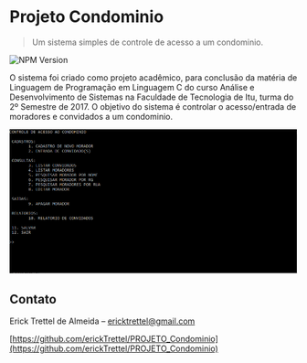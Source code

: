 # Projeto Condominio
> Um sistema simples de controle de acesso a um condominio.

![NPM Version][npm-image]

O sistema foi criado como projeto acadêmico, para conclusão da matéria de Linguagem de Programação em Linguagem C do curso Análise e Desenvolvimento de Sistemas na Faculdade de Tecnologia de Itu, turma do 2º Semestre de 2017.
O objetivo do sistema é controlar o acesso/entrada de moradores e convidados a um condominio.

![](inicio.png)

## Contato

Erick Trettel de Almeida – ericktrettel@gmail.com

[https://github.com/erickTrettel/PROJETO_Condominio](https://github.com/erickTrettel/PROJETO_Condominio)

<!-- Markdown link & img dfn's -->
[npm-image]: https://img.shields.io/badge/version-1.0.0-blue.svg
